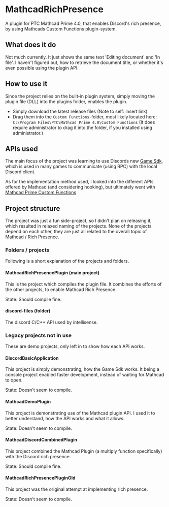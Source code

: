 # MathcadRichPresence
A plugin for PTC Mathcad Prime 4.0, that enables Discord's rich presence, by using Mathcads Custom Functions plugin-system.

## What does it do
Not much currently. It just shows the same text 'Editing document' and 'In file'.
I haven't figured out, how to retrieve the document title, or whether it's even possible using the plugin API.

## How to use it
Since the project relies on the built-in plugin system, simply moving the plugin file (DLL) into the plugins folder, enables the plugin.

- Simply download the latest release files (Note to self: insert link)
- Drag them into the `Custom Functions`-folder, most likely located here: `C:\Program Files\PTC\Mathcad Prime 4.0\Custom Functions`
(It does require administrator to drag it into the folder, if you installed using administrator.)

## APIs used
The main focus of the project was learning to use Discords new [Game Sdk](https://discord.com/developers/docs/game-sdk/sdk-starter-guide), which is used in many games to communicate (using RPC) with the local Discord client.

As for the implementation method used, I looked into the different APIs offered by Mathcad (and considering hooking), but ultimately went with [Mathcad Prime Custom Functions](http://support.ptc.com/help/mathcad/en/index.html#page/PTC_Mathcad_Help/about_custom_functions.html)

## Project structure
The project was just a fun side-project, so I didn't plan on releasing it, which resulted in relaxed naming of the projects. None of the projects depend on each other, they are just all related to the overall topic of Mathcad / Rich Presence.

### Folders / projects
Following is a short explanation of the projects and folders.

#### MathcadRichPresencePlugin (main project)
This is the project which compiles the plugin file. It combines the efforts of the other projects, to enable Mathcad Rich Presence.

State: Should compile fine.

#### discord-files (folder)
The discord C/C++ API used by intellisense.

### Legacy projects not in use
These are demo projects, only left in to show how each API works.

#### DiscordBasicApplication
This project is simply demonstrating, how the Game Sdk works. It being a console project enabled faster development, instead of waiting for Mathcad to open.

State: Doesn't seem to compile.

#### MathcadDemoPlugin
This project is demonstrating use of the Mathcad plugin API. I used it to better understand, how the API works and what it allows.

State: Doesn't seem to compile.

#### MathcadDiscordCombinedPlugin
This project combined the Mathcad Plugin (a multiply function specifically) with the Discord rich presence.

State: Should compile fine.

#### MathcadRichPresencePluginOld
This project was the original attempt at implementing rich presence.

State: Doesn't seem to compile.
